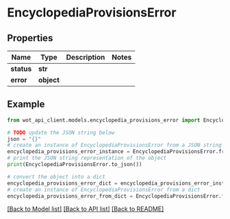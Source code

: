 # EncyclopediaProvisionsError


## Properties

Name | Type | Description | Notes
------------ | ------------- | ------------- | -------------
**status** | **str** |  | 
**error** | **object** |  | 

## Example

```python
from wot_api_client.models.encyclopedia_provisions_error import EncyclopediaProvisionsError

# TODO update the JSON string below
json = "{}"
# create an instance of EncyclopediaProvisionsError from a JSON string
encyclopedia_provisions_error_instance = EncyclopediaProvisionsError.from_json(json)
# print the JSON string representation of the object
print(EncyclopediaProvisionsError.to_json())

# convert the object into a dict
encyclopedia_provisions_error_dict = encyclopedia_provisions_error_instance.to_dict()
# create an instance of EncyclopediaProvisionsError from a dict
encyclopedia_provisions_error_from_dict = EncyclopediaProvisionsError.from_dict(encyclopedia_provisions_error_dict)
```
[[Back to Model list]](../README.md#documentation-for-models) [[Back to API list]](../README.md#documentation-for-api-endpoints) [[Back to README]](../README.md)



